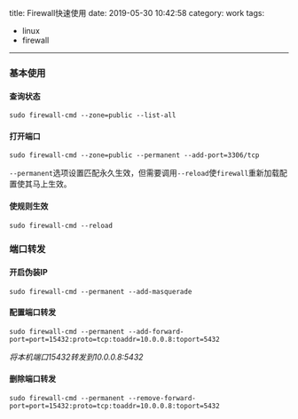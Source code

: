title: Firewall快速使用
date: 2019-05-30 10:42:58
category: work
tags:
  - linux
  - firewall
---

### 基本使用

#### 查询状态

```
sudo firewall-cmd --zone=public --list-all
```

#### 打开端口

```
sudo firewall-cmd --zone=public --permanent --add-port=3306/tcp
```

`--permanent`选项设置匹配永久生效，但需要调用`--reload`使`firewall`重新加载配置使其马上生效。

#### 使规则生效

```
sudo firewall-cmd --reload
```

### 端口转发

#### 开启伪装IP

```
sudo firewall-cmd --permanent --add-masquerade
```

#### 配置端口转发

```
sudo firewall-cmd --permanent --add-forward-port=port=15432:proto=tcp:toaddr=10.0.0.8:toport=5432
```

*将本机端口15432转发到10.0.0.8:5432*

#### 删除端口转发

```
sudo firewall-cmd --permanent --remove-forward-port=port=15432:proto=tcp:toaddr=10.0.0.8:toport=5432
```

